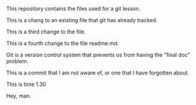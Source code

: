 This repository contains the files used for a git lesson.

This is a chang to an existing file that git has already tracked.


This is a third change to the file.

This is a fourth change to the file readme.md.

Git is a version control system that prevents us from having the "final doc" problem.


This is a commit that I am not aware of, or one that I have forgotten about.


This is time 1.30

Hey, man.

